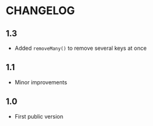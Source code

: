 CHANGELOG
=========

1.3
---

 * Added `removeMany()` to remove several keys at once

1.1
---

 * Minor improvements

1.0
---

 * First public version